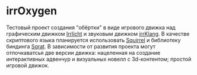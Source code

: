 irrOxygen
=========
Тестовый проект создания "обёртки" в виде игрового движка над графическим движком [Irrlicht](http://irrlicht.sourceforge.net/) и звуковым движком [irrKlang](http://www.ambiera.com/irrklang/).
В качестве скриптового языка планируется использовать [Squirrel](http://www.squirrel-lang.org/) и библиотеку биндинга [Sqrat](http://scrat.sourceforge.net/).
В зависимости от развития проекта могут отпочкаватсья две версии движка: нацеленная на создание интерактивных адвенчур и визуальных новелл с 3d-контентом; простой игровой движок.

